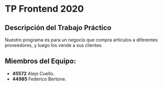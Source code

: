 # TP Frontend 2020

## Descripción del Trabajo Práctico
Nuestro programa es para un negocio que compra artículos a diferentes proveedores, y luego los vende a sus clientes

## Miembros del Equipo:
  * **45572** Alejo Cuello.
  * **44985** Federico Bertone.

